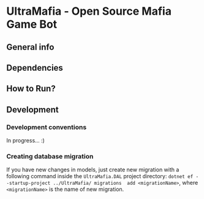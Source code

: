 # UltraMafia - Open Source Mafia Game Bot

## General info

## Dependencies

## How to Run?

## Development

### Development conventions
   In progress... :)
### Creating database migration
If you have new changes in models, just create new migration with a following command inside the `UltraMafia.DAL` project directory:
`dotnet ef --startup-project ../UltraMafia/ migrations  add <migrationName>`, where `<migrationName>` is the name of new migration.